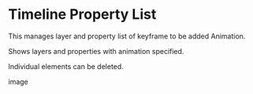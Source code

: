 # Timeline Property List

This manages layer and property list of keyframe to be added Animation.

Shows layers and properties with animation specified.

Individual elements can be deleted.

image